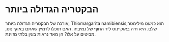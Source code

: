 # הבקטריה הגדולה ביותר

אורכה של הבקטריה הגדולה ביותר, Thiomargarita namibiensis,הוא כמעט מילימטר שלם.
היא חיה באוקיינוס ליד החוף של נמיביה. האם תוכלו לדמיין שאתם באוקיינוס, מביטים על
אלו? הן מאד נראות בעין בלתי מזוינת.
